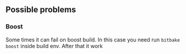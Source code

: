 
## Possible problems

### Boost
Some times it can fail on boost build. In this case you need run `bitbake boost` inside build env. After that it work
